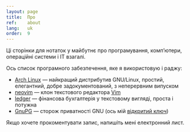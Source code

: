 ```yaml
---
layout: page
title:  Про
ref:    about
lang:   uk
order:  9
---
```


Ці сторінки для нотаток у майбутнє про програмування, комп’ютери, операційні
системи і ІТ взагалі.

Ось список програмного забезпечення, яке я використовую і раджу:

* [Arch Linux](https://www.archlinux.org/) — найкращий дистрибутив GNU/Linux,
простий, елегантний, добре задокументований, з неперервним випуском
* [neovim](https://neovim.io/) — клон текстового редактора
[Vim](https://vim.sourceforge.io/)
* [ledger](http://ledger-cli.org/) — фінансова бухгалтерія у текстовому вигляді,
проста і потужна
* [GnuPG](https://www.gnupg.org/) — сторож приватності GNU (ось мій
[відкритий ключ](/assets/sakhnik.pub.txt))

Якщо хочете прокоментувати запис, напишіть мені електронний лист.
